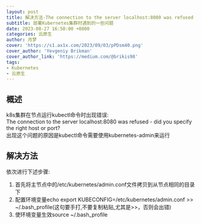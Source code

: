 ```yaml
---
layout: post
title: 解决方法-The connection to the server localhost:8080 was refused - did you specify the right host or port?
subtitle: 部署Kubernetes集群时遇到的一些问题
date: 2023-08-27 16:50:00 +0800
categories: 云原生
author: 月梦
cover: 'https://s1.ax1x.com/2023/09/03/pPDsm40.png'
cover_author: 'Yevgeniy Brikman'
cover_author_link: 'https://medium.com/@brikis98'
tags:
- Kubernetes
- 云原生
---
```


## 概述
k8s集群在节点运行kubectl命令时出现错误:  
The connection to the server localhost:8080 was refused - did you specify the right host or port?  
出现这个问题的原因是kubectl命令需要使用kubernetes-admin来运行
## 解决方法
依次进行下述步骤:  
1. 首先将主节点中的/etc/kubernetes/admin.conf文件拷贝到从节点相同的目录下
2. 配置环境变量echo export KUBECONFIG=/etc/kubernetes/admin.conf >> ~/.bash_profile(这句要手打,不要复制粘贴,尤其是>>，否则会出错)
3. 使环境变量生效source ~/.bash_profile

